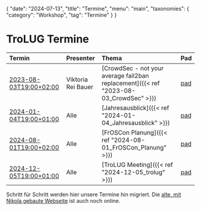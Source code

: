 {
   "date": "2024-07-13",
   "title": "Termine",
   "menu": "main",
   "taxonomies": {
        "category": "Workshop",
        "tag": "Termine"
    }
}

# TroLUG Termine

| Termin                                              | Presenter          | Thema                                                                                 | Pad                                       |
|:----------------------------------------------------|:-------------------|:--------------------------------------------------------------------------------------|:------------------------------------------|
| [2023-08-03T19:00+02:00](/ics/2023-08-03T1700Z.ics) | Viktoria Rei Bauer | [CrowdSec - not your average fail2ban replacement]({{< ref "2023-08-03_CrowdSec" >}}) | [pad](https://trolug.pads.ccc.de/2023-08) |
| [2024-01-04T19:00+01:00](/ics/2024-01-04T1800Z.ics) | Alle               | [Jahresausblick]({{< ref "2024-01-04_Jahresausblick" >}})                             | [pad](https://trolug.pads.ccc.de/2024-01) |
| [2024-08-01T19:00+02:00](/ics/2024-08-01T1700Z.ics) | Alle               | [FrOSCon Planung]({{< ref "2024-08-01_FrOSCon_Planung" >}})                           | [pad](https://trolug.pads.ccc.de/2024-08) |
| [2024-12-05T19:00+01:00](/ics/2024-12-05T1800Z.ics) | Alle               | [TroLUG Meeting]({{< ref "2024-12-05_trolug" >}})                                     | [pad](https://trolug.pads.ccc.de/2024-12) |

Schritt für Schritt werden hier unsere Termine hin migriert.
Die [alte, mit Nikola gebaute Webseite](http://nikola.trolug.de/) ist auch noch online.
